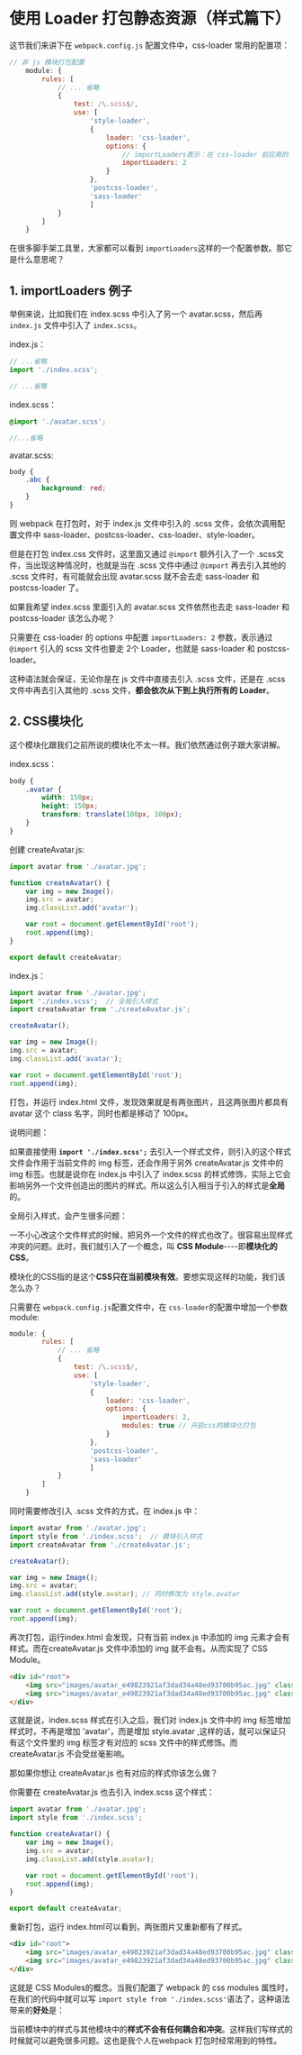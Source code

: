 # 使用 Loader 打包静态资源（样式篇下）

这节我们来讲下在 `webpack.config.js` 配置文件中，css-loader 常用的配置项：

```js
// 非 js 模块打包配置
    module: {
        rules: [
            // ... 省略
            {
                test: /\.scss$/,
                use: [
                    'style-loader',
                    {
                        loader: 'css-loader',
                        options: {
                            // importLoaders表示：在 css-loader 前应用的 loader 的数量
                            importLoaders: 2
                        }
                    },
                    'postcss-loader',
                    'sass-loader'
                    ]
            }
        ]
    }
```

在很多脚手架工具里，大家都可以看到 `importLoaders`这样的一个配置参数。那它是什么意思呢？

## 1. importLoaders 例子

举例来说，比如我们在 index.scss 中引入了另一个 avatar.scss，然后再 `index.js` 文件中引入了 `index.scss`。

index.js：

```js
// ...省略
import './index.scss';

// ...省略
```

index.scss：

```scss
@import './avatar.scss';

//...省略
```

avatar.scss:

```scss
body {
    .abc {
        background: red;
    }
}
```

则 webpack 在打包时，对于 index.js 文件中引入的 .scss 文件，会依次调用配置文件中 sass-loader、postcss-loader、css-loader、style-loader。

但是在打包 index.css 文件时，这里面又通过 `@import` 额外引入了一个 .scss文件，当出现这种情况时，也就是当在 .scss 文件中通过 `@import` 再去引入其他的 .scss 文件时，有可能就会出现 avatar.scss 就不会去走 sass-loader 和 postcss-loader 了。

如果我希望 index.scss 里面引入的 avatar.scss 文件依然也去走 sass-loader 和 postcss-loader 该怎么办呢？

只需要在 css-loader 的 options 中配置 `importLoaders: 2` 参数，表示通过 `@import` 引入的 scss 文件也要走 2个 Loader，也就是 sass-loader 和 postcss-loader。

这种语法就会保证，无论你是在 js 文件中直接去引入 .scss 文件，还是在 .scss 文件中再去引入其他的 .scss 文件，**都会依次从下到上执行所有的 Loader**。



## 2. CSS模块化

这个模块化跟我们之前所说的模块化不太一样。我们依然通过例子跟大家讲解。

index.scss：

```scss
body {
    .avatar {
        width: 150px;
        height: 150px;
        transform: translate(100px, 100px);
    }
}
```

创建 createAvatar.js:

```js
import avatar from './avatar.jpg';

function createAvatar() {
    var img = new Image();
    img.src = avatar; 
    img.classList.add('avatar');

    var root = document.getElementById('root');
    root.append(img);
}

export default createAvatar;
```

index.js：

```js
import avatar from './avatar.jpg';
import './index.scss';  // 全局引入样式
import createAvatar from './createAvatar.js';

createAvatar();

var img = new Image();
img.src = avatar; 
img.classList.add('avatar');

var root = document.getElementById('root');
root.append(img);

```

打包，并运行 index.html 文件，发现效果就是有两张图片，且这两张图片都具有 avatar 这个 class 名字，同时也都是移动了 100px。



说明问题：

如果直接使用  **`import './index.scss';`** 去引入一个样式文件，则引入的这个样式文件会作用于当前文件的 img 标签，还会作用于另外 createAvatar.js 文件中的 img 标签。也就是说你在 index.js 中引入了 index.scss 的样式修饰，实际上它会影响另外一个文件创造出的图片的样式。所以这么引入相当于引入的样式是**全局**的。

全局引入样式，会产生很多问题：

一不小心改这个文件样式的时候，把另外一个文件的样式也改了。很容易出现样式冲突的问题。此时，我们就引入了一个概念，叫 **CSS Module**----即**模块化的CSS**。

模块化的CSS指的是这个**CSS只在当前模块有效**。要想实现这样的功能，我们该怎么办？

只需要在 `webpack.config.js`配置文件中，在 `css-loader`的配置中增加一个参数 module:

```js
module: {
        rules: [
            // ... 省略
            {
                test: /\.scss$/,
                use: [
                    'style-loader',
                    {
                        loader: 'css-loader',
                        options: {
                            importLoaders: 2,
                            modules: true // 开启css的模块化打包
                        }
                    },
                    'postcss-loader',
                    'sass-loader'
                    ]
            }
        ]
    }
```

 同时需要修改引入 .scss 文件的方式，在 index.js 中：

```js
import avatar from './avatar.jpg';
import style from './index.scss';  // 模块引入样式
import createAvatar from './createAvatar.js';

createAvatar();

var img = new Image(); 
img.src = avatar; 
img.classList.add(style.avatar); // 同时修改为 style.avatar

var root = document.getElementById('root');
root.append(img);
```

再次打包，运行index.html 会发现，只有当前 index.js 中添加的 img 元素才会有样式。而在createAvatar.js 文件中添加的 img 就不会有。从而实现了 CSS Module。

```html
<div id="root">
    <img src="images/avatar_e49823921af3dad34a48ed93700b95ac.jpg" class="avatar">
    <img src="images/avatar_e49823921af3dad34a48ed93700b95ac.jpg" class="_17cnVz87yzSOO5TpFdnLsk">
</div>
```

这就是说，index.scss 样式在引入之后，我们对 index.js 文件中的 img 标签增加样式时，不再是增加 'avatar'，而是增加 style.avatar ,这样的话，就可以保证只有这个文件里的 img 标签才有对应的 scss 文件中的样式修饰。而 createAvatar.js 不会受丝毫影响。

那如果你想让 createAvatar.js 也有对应的样式你该怎么做？

你需要在 createAvatar.js 也去引入 index.scss 这个样式：

```js
import avatar from './avatar.jpg';
import style from './index.scss';

function createAvatar() {
    var img = new Image();
    img.src = avatar; 
    img.classList.add(style.avatar);

    var root = document.getElementById('root');
    root.append(img);
}

export default createAvatar;
```

重新打包，运行 index.html可以看到，两张图片又重新都有了样式。

```html
<div id="root">
    <img src="images/avatar_e49823921af3dad34a48ed93700b95ac.jpg" class="_17cnVz87yzSOO5TpFdnLsk">
    <img src="images/avatar_e49823921af3dad34a48ed93700b95ac.jpg" class="_17cnVz87yzSOO5TpFdnLsk">
</div>
```



这就是 CSS Modules的概念。当我们配置了 webpack 的 css modules 属性时，在我们的代码中就可以写 `import style from './index.scss'`语法了，这种语法带来的**好处**是：

当前模块中的样式与其他模块中的**样式不会有任何耦合和冲突**。这样我们写样式的时候就可以避免很多问题。这也是我个人在webpack 打包时经常用到的特性。



